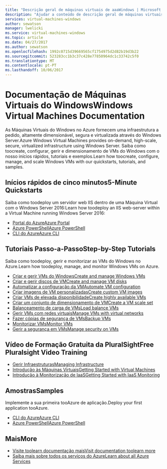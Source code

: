 ```yaml
---
title: "Descrição geral de máquinas virtuais de aaaWindows | Microsoft Docs"
description: "Ajudar a conteúdo de descrição geral de máquinas virtuais do Windows no portal do Azure"
services: virtual-machines-windows
author: sewatson
manager: lwelicki
ms.service: virtual-machines-windows
ms.topic: article
ms.date: 04/27/2017
ms.author: sewatson
ms.openlocfilehash: 1992c0715d39669565cf1754975d2d82b19d3b22
ms.sourcegitcommit: 523283cc1b3c37c428e77850964dc1c33742c5f0
ms.translationtype: MT
ms.contentlocale: pt-PT
ms.lasthandoff: 10/06/2017
---
```

# <a name="windows-virtual-machines-documentation"></a><span data-ttu-id="14b7a-103">Documentação de Máquinas Virtuais do Windows</span><span class="sxs-lookup"><span data-stu-id="14b7a-103">Windows Virtual Machines Documentation</span></span>

<span data-ttu-id="14b7a-104">As Máquinas Virtuais do Windows no Azure fornecem uma infraestrutura a pedido, altamente dimensionável, segura e virtualizada através do Windows Server.</span><span class="sxs-lookup"><span data-stu-id="14b7a-104">Azure Windows Virtual Machines provides on-demand, high-scale, secure, virtualized infrastructure using Windows Server.</span></span> <span data-ttu-id="14b7a-105">Saiba como toocreate, configurar, gerir e dimensionamento de VMs do Windows com o nosso inícios rápidos, tutoriais e exemplos.</span><span class="sxs-lookup"><span data-stu-id="14b7a-105">Learn how toocreate, configure, manage, and scale Windows VMs with our quickstarts, tutorials, and samples.</span></span>

## <a name="5-minute-quickstarts"></a><span data-ttu-id="14b7a-106">Inícios rápidos de cinco minutos</span><span class="sxs-lookup"><span data-stu-id="14b7a-106">5-Minute Quickstarts</span></span>

<span data-ttu-id="14b7a-107">Saiba como toodeploy um servidor web IIS dentro de uma Máquina Virtual com o Windows Server 2016:</span><span class="sxs-lookup"><span data-stu-id="14b7a-107">Learn how toodeploy an IIS web-server within a Virtual Machine running Windows Server 2016:</span></span>

- [<span data-ttu-id="14b7a-108">Portal do Azure</span><span class="sxs-lookup"><span data-stu-id="14b7a-108">Azure Portal</span></span>](/azure/virtual-machines/virtual-machines-windows-quick-create-portal?toc=%2fazure%2fvirtual-machines%2fwindows%2ftoc.json)
- [<span data-ttu-id="14b7a-109">Azure PowerShell</span><span class="sxs-lookup"><span data-stu-id="14b7a-109">Azure PowerShell</span></span>](/azure/virtual-machines/virtual-machines-windows-quick-create-powershell?toc=%2fazure%2fvirtual-machines%2fwindows%2ftoc.json)
- [<span data-ttu-id="14b7a-110">CLI do Azure</span><span class="sxs-lookup"><span data-stu-id="14b7a-110">Azure CLI</span></span>](/azure/virtual-machines/virtual-machines-windows-quick-create-cli?toc=%2fazure%2fvirtual-machines%2fwindows%2ftoc.json)

## <a name="step-by-step-tutorials"></a><span data-ttu-id="14b7a-111">Tutoriais Passo-a-Passo</span><span class="sxs-lookup"><span data-stu-id="14b7a-111">Step-by-Step Tutorials</span></span>

<span data-ttu-id="14b7a-112">Saiba como toodeploy, gerir e monitorizar as VMs do Windows no Azure.</span><span class="sxs-lookup"><span data-stu-id="14b7a-112">Learn how toodeploy, manage, and monitor Windows VMs on Azure.</span></span>

- [<span data-ttu-id="14b7a-113">Criar e gerir VMs do Windows</span><span class="sxs-lookup"><span data-stu-id="14b7a-113">Create and manage Windows VMs</span></span>](/azure/virtual-machines/windows/tutorial-manage-vm)
- [<span data-ttu-id="14b7a-114">Criar e gerir discos de VM</span><span class="sxs-lookup"><span data-stu-id="14b7a-114">Create and manage VM disks</span></span>](/azure/virtual-machines/windows/tutorial-manage-data-disk)
- [<span data-ttu-id="14b7a-115">Automatizar a configuração da VM</span><span class="sxs-lookup"><span data-stu-id="14b7a-115">Automate VM configuration</span></span>](/azure/virtual-machines/windows/tutorial-automate-vm-deployment)
- [<span data-ttu-id="14b7a-116">Criar imagens de VM personalizadas</span><span class="sxs-lookup"><span data-stu-id="14b7a-116">Create custom VM images</span></span>](/azure/virtual-machines/windows/tutorial-custom-images)
- [<span data-ttu-id="14b7a-117">Criar VMs de elevada disponibilidade</span><span class="sxs-lookup"><span data-stu-id="14b7a-117">Create highly available VMs</span></span>](/azure/virtual-machines/windows/tutorial-availability-sets)
- [<span data-ttu-id="14b7a-118">Criar um conjunto de dimensionamento de VM</span><span class="sxs-lookup"><span data-stu-id="14b7a-118">Create a VM scale set</span></span>](/azure/virtual-machines/windows/tutorial-create-vmss)
- [<span data-ttu-id="14b7a-119">Balanceamento de carga de VMs</span><span class="sxs-lookup"><span data-stu-id="14b7a-119">Load balance VMs</span></span>](/azure/virtual-machines/windows/tutorial-load-balancer)
- [<span data-ttu-id="14b7a-120">Gerir VMs com redes virtuais</span><span class="sxs-lookup"><span data-stu-id="14b7a-120">Manage VMs with virtual networks</span></span>](/azure/virtual-machines/windows/tutorial-virtual-network)
- [<span data-ttu-id="14b7a-121">Fazer cópias de segurança de VMs</span><span class="sxs-lookup"><span data-stu-id="14b7a-121">Backup VMs</span></span>](/azure/virtual-machines/windows/tutorial-backup-vms)
- [<span data-ttu-id="14b7a-122">Monitorizar VMs</span><span class="sxs-lookup"><span data-stu-id="14b7a-122">Monitor VMs</span></span>](/azure/virtual-machines/windows/tutorial-monitoring)
- [<span data-ttu-id="14b7a-123">Gerir a segurança em VMs</span><span class="sxs-lookup"><span data-stu-id="14b7a-123">Manage security on VMs</span></span>](/azure/virtual-machines/windows/tutorial-azure-security)


## <a name="free-pluralsight-video-training"></a><span data-ttu-id="14b7a-124">Vídeo de Formação Gratuita da PluralSight</span><span class="sxs-lookup"><span data-stu-id="14b7a-124">Free Pluralsight Video Training</span></span>

- [<span data-ttu-id="14b7a-125">Gerir Infraestruturas</span><span class="sxs-lookup"><span data-stu-id="14b7a-125">Managing Infrastructure</span></span>](https://www.pluralsight.com/courses/managing-infrastructure-microsoft-azure-getting-started?twoid=d6abac77-7dcc-4d33-9e03-f85e78989f02)
- [<span data-ttu-id="14b7a-126">Introdução às Máquinas Virtuais</span><span class="sxs-lookup"><span data-stu-id="14b7a-126">Getting Started with Virtual Machines</span></span>](https://www.pluralsight.com/courses/azure-vms-getting-started?twoid=d6abac77-7dcc-4d33-9e03-f85e78989f02)
- [<span data-ttu-id="14b7a-127">Introdução à Monitorização de IaaS</span><span class="sxs-lookup"><span data-stu-id="14b7a-127">Getting Started with IaaS Monitoring</span></span>](https://www.pluralsight.com/courses/azure-iaas-monitoring-management-getting-started?twoid=d6abac77-7dcc-4d33-9e03-f85e78989f02")

## <a name="samples"></a><span data-ttu-id="14b7a-128">Amostras</span><span class="sxs-lookup"><span data-stu-id="14b7a-128">Samples</span></span>

<span data-ttu-id="14b7a-129">Implemente a sua primeira tooAzure de aplicação.</span><span class="sxs-lookup"><span data-stu-id="14b7a-129">Deploy your first application tooAzure.</span></span>

- [<span data-ttu-id="14b7a-130">CLI do Azure</span><span class="sxs-lookup"><span data-stu-id="14b7a-130">Azure CLI</span></span>](/azure/virtual-machines/virtual-machines-windows-cli-samples?toc=%2fazure%2fvirtual-machines%2fwindows%2ftoc.json)
- [<span data-ttu-id="14b7a-131">Azure PowerShell</span><span class="sxs-lookup"><span data-stu-id="14b7a-131">Azure PowerShell</span></span>](/azure/virtual-machines/virtual-machines-windows-powershell-samples?toc=%2fazure%2fvirtual-machines%2fwindows%2ftoc.json)

## <a name="more"></a><span data-ttu-id="14b7a-132">Mais</span><span class="sxs-lookup"><span data-stu-id="14b7a-132">More</span></span>

- [<span data-ttu-id="14b7a-133">Visite toolearn documentação mais</span><span class="sxs-lookup"><span data-stu-id="14b7a-133">Visit documentation toolearn more</span></span>](/azure/virtual-machines/windows/index)
- [<span data-ttu-id="14b7a-134">Saiba mais sobre todos os serviços do Azure</span><span class="sxs-lookup"><span data-stu-id="14b7a-134">Learn about all Azure Services</span></span>](https://aka.ms/j3wr7y)